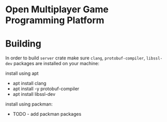 # Open Multiplayer Game Programming Platform


# Building
In order to build `server` crate make sure `clang`, `protobuf-compiler`, `libssl-dev` packages are installed on your machine:

install using apt
- apt install clang
- apt install -y protobuf-compiler
- apt install libssl-dev


install using packman:

- TODO - add packman packages 